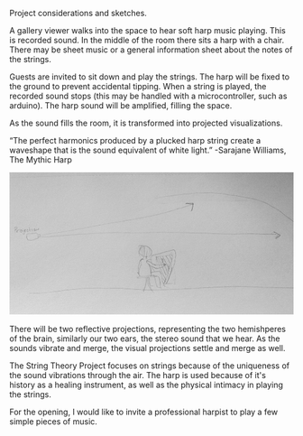 Project considerations and sketches.

A gallery viewer walks into the space to hear soft harp music playing.  This is recorded sound.  In the middle of the room there sits a harp with a chair.  There may be sheet music or a general information sheet about the notes of the strings.

Guests are invited to sit down and play the strings.  The harp will be fixed to the ground to prevent accidental tipping.  When a string is played, the recorded sound stops (this may be handled with a microcontroller, such as arduino).  The harp sound will be amplified, filling the space.  

As the sound fills the room, it is transformed into projected visualizations.  

“The perfect harmonics produced by a plucked harp string create a waveshape that is the sound equivalent of white light.”  -Sarajane Williams, The Mythic Harp

![sketch](/project_images/string_theory_sketch1.jpg?raw=true "Project Sketch")


There will be two reflective projections, representing the two hemishperes of the brain, similarly our two ears, the stereo sound that we hear.  As the sounds vibrate and merge, the visual projections settle and merge as well.


The String Theory Project focuses on strings because of the uniqueness of the sound vibrations through the air.  The harp is used because of it's history as a healing instrument, as well as the physical intimacy in playing the strings.


For the opening, I would like to invite a professional harpist to play a few simple pieces of music.
